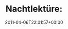 ---
retweeted: false
source: <a href="http://itunes.apple.com/us/app/twitter/id409789998?mt=12" rel="nofollow">Twitter
  for Mac</a>
entities:
  hashtags: []
  symbols: []
  user_mentions: []
  urls:
  - url: http://t.co/hKEzFDA
    expanded_url: http://woss.name/2011/03/06/using-tcpflow/
    display_url: woss.name/2011/03/06/usi…
    indices:
    - '14'
    - '33'
display_text_range:
- '0'
- '33'
favorite_count: '0'
id_str: '55752125090758656'
truncated: false
retweet_count: '0'
id: '55752125090758656'
possibly_sensitive: false
created_at: Wed Apr 06 22:01:57 +0000 2011
favorited: false
full_text: 'Nachtlektüre:'
lang: de
quote_url: http://woss.name/2011/03/06/using-tcpflow/
tags:
- pesos:twitter
date: '2011-04-06T22:01:57+00:00'
src: https://twitter.com/bascht/status/55752125090758656
original_url: https://twitter.com/bascht/status/55752125090758656
type: twitter_tweet
text: 'Nachtlektüre:'
title: 'Nachtlektüre:'

---